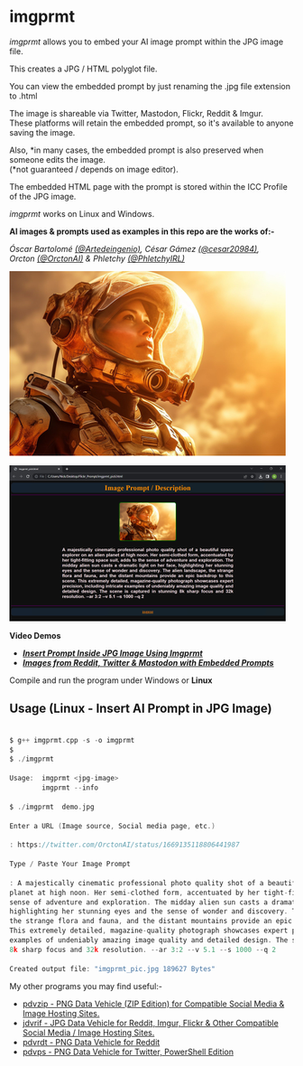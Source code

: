 # imgprmt

*imgprmt* allows you to embed your AI image prompt within the JPG image file.

This creates a JPG / HTML polyglot file.

You can view the embedded prompt by just renaming the .jpg file extension to .html

The image is shareable via Twitter, Mastodon, Flickr, Reddit & Imgur.  
These platforms will retain the embedded prompt, so it's available to anyone saving the image.  

Also, \*in many cases, the embedded prompt is also preserved when someone edits the image.  
(\*not guaranteed / depends on image editor).

The embedded HTML page with the prompt is stored within the ICC Profile of the JPG image.

*imgprmt* works on Linux and Windows.  

**AI images & prompts used as examples in this repo are the works of:-**

*Óscar Bartolomé [(@Artedeingenio)](https://twitter.com/Artedeingenio/status/1671079440107929602), César Gámez [(@cesar20984)](https://twitter.com/cesar20984/status/1674961601101799430),  
Orcton [(@OrctonAI)](https://twitter.com/OrctonAI) & Phletchy [(@PhletchyIRL)](https://twitter.com/PhletchyIRL/status/1678056416509034502)*

![Demo Image](https://github.com/CleasbyCode/imgprmt/blob/main/demo_image/screen1.jpg)  

![Html Image](https://github.com/CleasbyCode/imgprmt/blob/main/demo_image/screen.jpg)

**Video Demos**  

* [***Insert Prompt Inside JPG Image Using Imgprmt***](https://youtu.be/vrb-cRl34LI)
* [***Images from Reddit, Twitter & Mastodon with Embedded Prompts***](https://youtu.be/jAH-Ru3l57o)

Compile and run the program under Windows or **Linux**  

## Usage (Linux - Insert AI Prompt in JPG Image)

```c

$ g++ imgprmt.cpp -s -o imgprmt
$
$ ./imgprmt 

Usage:  imgprmt <jpg-image>  
        imgprmt --info

$ ./imgprmt  demo.jpg

Enter a URL (Image source, Social media page, etc.)

: https://twitter.com/OrctonAI/status/1669135118806441987

Type / Paste Your Image Prompt

: A majestically cinematic professional photo quality shot of a beautiful space explorer on an alien
planet at high noon. Her semi-clothed form, accentuated by her tight-fitting space suit, adds to the
sense of adventure and exploration. The midday alien sun casts a dramatic light on her face,
highlighting her stunning eyes and the sense of wonder and discovery. The alien landscape,
the strange flora and fauna, and the distant mountains provide an epic backdrop to this scene.
This extremely detailed, magazine-quality photograph showcases expert precision, including intricate
examples of undeniably amazing image quality and detailed design. The scene is captured in stunning
8k sharp focus and 32k resolution. --ar 3:2 --v 5.1 --s 1000 --q 2

Created output file: "imgprmt_pic.jpg 189627 Bytes"

```

My other programs you may find useful:-  

* [pdvzip - PNG Data Vehicle (ZIP Edition) for Compatible Social Media & Image Hosting Sites.](https://github.com/CleasbyCode/pdvzip)  
* [jdvrif - JPG Data Vehicle for Reddit, Imgur, Flickr & Other Compatible Social Media / Image Hosting Sites.](https://github.com/CleasbyCode/jdvrif)
* [pdvrdt - PNG Data Vehicle for Reddit](https://github.com/CleasbyCode/pdvrdt)  
* [pdvps - PNG Data Vehicle for Twitter, PowerShell Edition](https://github.com/CleasbyCode/pdvps)   

##
